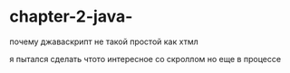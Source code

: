 # chapter-2-java-
почему джаваскрипт не такой простой как хтмл


я пытался сделать чтото интересное со скроллом но еще в процессе

